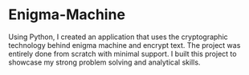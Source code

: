 # Enigma-Machine
Using Python, I created an application that uses the cryptographic technology behind enigma machine and encrypt text. The project was entirely done from scratch with minimal support. I built this project to showcase my strong problem solving and analytical skills.
